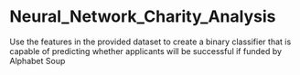 # Neural_Network_Charity_Analysis
Use the features in the provided dataset to create a binary classifier that is capable of predicting whether applicants will be successful if funded by Alphabet Soup

